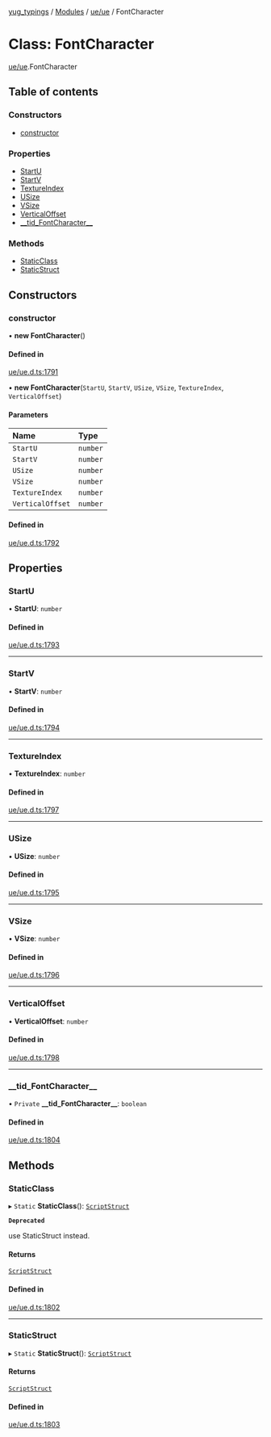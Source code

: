 [yug_typings](../README.md) / [Modules](../modules.md) / [ue/ue](../modules/ue_ue.md) / FontCharacter

# Class: FontCharacter

[ue/ue](../modules/ue_ue.md).FontCharacter

## Table of contents

### Constructors

- [constructor](ue_ue.FontCharacter.md#constructor)

### Properties

- [StartU](ue_ue.FontCharacter.md#startu)
- [StartV](ue_ue.FontCharacter.md#startv)
- [TextureIndex](ue_ue.FontCharacter.md#textureindex)
- [USize](ue_ue.FontCharacter.md#usize)
- [VSize](ue_ue.FontCharacter.md#vsize)
- [VerticalOffset](ue_ue.FontCharacter.md#verticaloffset)
- [\_\_tid\_FontCharacter\_\_](ue_ue.FontCharacter.md#__tid_fontcharacter__)

### Methods

- [StaticClass](ue_ue.FontCharacter.md#staticclass)
- [StaticStruct](ue_ue.FontCharacter.md#staticstruct)

## Constructors

### constructor

• **new FontCharacter**()

#### Defined in

[ue/ue.d.ts:1791](https://github.com/YugMetaverse/yug_typings/blob/25cad34/ue/ue.d.ts#L1791)

• **new FontCharacter**(`StartU`, `StartV`, `USize`, `VSize`, `TextureIndex`, `VerticalOffset`)

#### Parameters

| Name | Type |
| :------ | :------ |
| `StartU` | `number` |
| `StartV` | `number` |
| `USize` | `number` |
| `VSize` | `number` |
| `TextureIndex` | `number` |
| `VerticalOffset` | `number` |

#### Defined in

[ue/ue.d.ts:1792](https://github.com/YugMetaverse/yug_typings/blob/25cad34/ue/ue.d.ts#L1792)

## Properties

### StartU

• **StartU**: `number`

#### Defined in

[ue/ue.d.ts:1793](https://github.com/YugMetaverse/yug_typings/blob/25cad34/ue/ue.d.ts#L1793)

___

### StartV

• **StartV**: `number`

#### Defined in

[ue/ue.d.ts:1794](https://github.com/YugMetaverse/yug_typings/blob/25cad34/ue/ue.d.ts#L1794)

___

### TextureIndex

• **TextureIndex**: `number`

#### Defined in

[ue/ue.d.ts:1797](https://github.com/YugMetaverse/yug_typings/blob/25cad34/ue/ue.d.ts#L1797)

___

### USize

• **USize**: `number`

#### Defined in

[ue/ue.d.ts:1795](https://github.com/YugMetaverse/yug_typings/blob/25cad34/ue/ue.d.ts#L1795)

___

### VSize

• **VSize**: `number`

#### Defined in

[ue/ue.d.ts:1796](https://github.com/YugMetaverse/yug_typings/blob/25cad34/ue/ue.d.ts#L1796)

___

### VerticalOffset

• **VerticalOffset**: `number`

#### Defined in

[ue/ue.d.ts:1798](https://github.com/YugMetaverse/yug_typings/blob/25cad34/ue/ue.d.ts#L1798)

___

### \_\_tid\_FontCharacter\_\_

• `Private` **\_\_tid\_FontCharacter\_\_**: `boolean`

#### Defined in

[ue/ue.d.ts:1804](https://github.com/YugMetaverse/yug_typings/blob/25cad34/ue/ue.d.ts#L1804)

## Methods

### StaticClass

▸ `Static` **StaticClass**(): [`ScriptStruct`](ue_ue.ScriptStruct.md)

**`Deprecated`**

use StaticStruct instead.

#### Returns

[`ScriptStruct`](ue_ue.ScriptStruct.md)

#### Defined in

[ue/ue.d.ts:1802](https://github.com/YugMetaverse/yug_typings/blob/25cad34/ue/ue.d.ts#L1802)

___

### StaticStruct

▸ `Static` **StaticStruct**(): [`ScriptStruct`](ue_ue.ScriptStruct.md)

#### Returns

[`ScriptStruct`](ue_ue.ScriptStruct.md)

#### Defined in

[ue/ue.d.ts:1803](https://github.com/YugMetaverse/yug_typings/blob/25cad34/ue/ue.d.ts#L1803)
